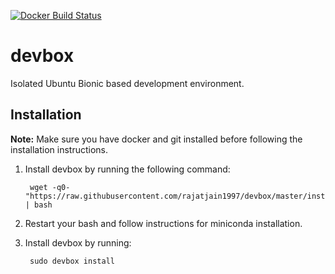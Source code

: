 [![Docker Build Status](https://img.shields.io/docker/build/rajatjain1997/devbox.svg)](https://hub.docker.com/r/rajatjain1997/devbox)

# devbox

Isolated Ubuntu Bionic based development environment.

## Installation

**Note:** Make sure you have docker and git installed before following the installation instructions.

1. Install devbox by running the following command:

        wget -q0- "https://raw.githubusercontent.com/rajatjain1997/devbox/master/install.sh" | bash

3. Restart your bash and follow instructions for miniconda installation.
4. Install devbox by running:

        sudo devbox install